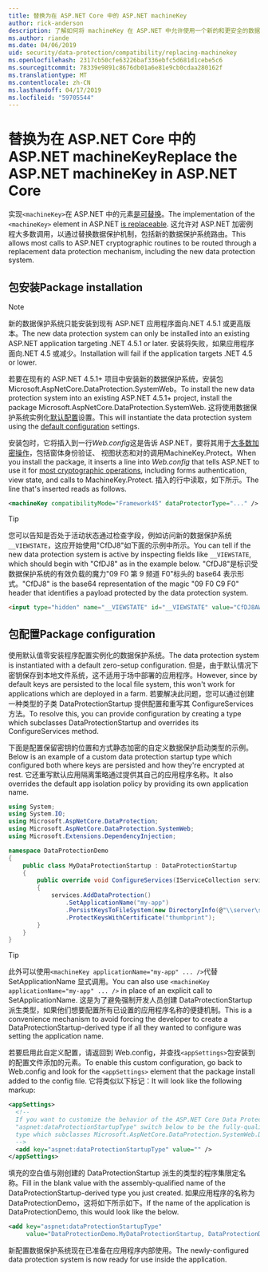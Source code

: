 ```yaml
---
title: 替换为在 ASP.NET Core 中的 ASP.NET machineKey
author: rick-anderson
description: 了解如何将 machineKey 在 ASP.NET 中允许使用一个新的和更安全的数据保护系统。
ms.author: riande
ms.date: 04/06/2019
uid: security/data-protection/compatibility/replacing-machinekey
ms.openlocfilehash: 2317cb50cfe63226baf336ebfc5d681d1cebe5c6
ms.sourcegitcommit: 78339e9891c8676db01a6e81e9cb0cdaa280162f
ms.translationtype: MT
ms.contentlocale: zh-CN
ms.lasthandoff: 04/17/2019
ms.locfileid: "59705544"
---
```

# <a name="replace-the-aspnet-machinekey-in-aspnet-core"></a><span data-ttu-id="50c77-103">替换为在 ASP.NET Core 中的 ASP.NET machineKey</span><span class="sxs-lookup"><span data-stu-id="50c77-103">Replace the ASP.NET machineKey in ASP.NET Core</span></span>

<a name="compatibility-replacing-machinekey"></a>

<span data-ttu-id="50c77-104">实现`<machineKey>`在 ASP.NET 中的元素[是可替换](https://blogs.msdn.microsoft.com/webdev/2012/10/23/cryptographic-improvements-in-asp-net-4-5-pt-2/)。</span><span class="sxs-lookup"><span data-stu-id="50c77-104">The implementation of the `<machineKey>` element in ASP.NET [is replaceable](https://blogs.msdn.microsoft.com/webdev/2012/10/23/cryptographic-improvements-in-asp-net-4-5-pt-2/).</span></span> <span data-ttu-id="50c77-105">这允许对 ASP.NET 加密例程大多数调用，以通过替换数据保护机制，包括新的数据保护系统路由。</span><span class="sxs-lookup"><span data-stu-id="50c77-105">This allows most calls to ASP.NET cryptographic routines to be routed through a replacement data protection mechanism, including the new data protection system.</span></span>

## <a name="package-installation"></a><span data-ttu-id="50c77-106">包安装</span><span class="sxs-lookup"><span data-stu-id="50c77-106">Package installation</span></span>

> [!NOTE]
> <span data-ttu-id="50c77-107">新的数据保护系统只能安装到现有 ASP.NET 应用程序面向.NET 4.5.1 或更高版本。</span><span class="sxs-lookup"><span data-stu-id="50c77-107">The new data protection system can only be installed into an existing ASP.NET application targeting .NET 4.5.1 or later.</span></span> <span data-ttu-id="50c77-108">安装将失败，如果应用程序面向.NET 4.5 或减少。</span><span class="sxs-lookup"><span data-stu-id="50c77-108">Installation will fail if the application targets .NET 4.5 or lower.</span></span>

<span data-ttu-id="50c77-109">若要在现有的 ASP.NET 4.5.1+ 项目中安装新的数据保护系统，安装包 Microsoft.AspNetCore.DataProtection.SystemWeb。</span><span class="sxs-lookup"><span data-stu-id="50c77-109">To install the new data protection system into an existing ASP.NET 4.5.1+ project, install the package Microsoft.AspNetCore.DataProtection.SystemWeb.</span></span> <span data-ttu-id="50c77-110">这将使用数据保护系统实例化[默认配置](xref:security/data-protection/configuration/default-settings)设置。</span><span class="sxs-lookup"><span data-stu-id="50c77-110">This will instantiate the data protection system using the [default configuration](xref:security/data-protection/configuration/default-settings) settings.</span></span>

<span data-ttu-id="50c77-111">安装包时，它将插入到一行*Web.config*这是告诉 ASP.NET，要将其用于[大多数加密操作](https://blogs.msdn.microsoft.com/webdev/2012/10/23/cryptographic-improvements-in-asp-net-4-5-pt-2/)，包括窗体身份验证、 视图状态和对的调用MachineKey.Protect。</span><span class="sxs-lookup"><span data-stu-id="50c77-111">When you install the package, it inserts a line into *Web.config* that tells ASP.NET to use it for [most cryptographic operations](https://blogs.msdn.microsoft.com/webdev/2012/10/23/cryptographic-improvements-in-asp-net-4-5-pt-2/), including forms authentication, view state, and calls to MachineKey.Protect.</span></span> <span data-ttu-id="50c77-112">插入的行中读取，如下所示。</span><span class="sxs-lookup"><span data-stu-id="50c77-112">The line that's inserted reads as follows.</span></span>

```xml
<machineKey compatibilityMode="Framework45" dataProtectorType="..." />
```

>[!TIP]
> <span data-ttu-id="50c77-113">您可以告知是否处于活动状态通过检查字段，例如访问新的数据保护系统`__VIEWSTATE`，这应开始使用"CfDJ8"如下面的示例中所示。</span><span class="sxs-lookup"><span data-stu-id="50c77-113">You can tell if the new data protection system is active by inspecting fields like `__VIEWSTATE`, which should begin with "CfDJ8" as in the example below.</span></span> <span data-ttu-id="50c77-114">"CfDJ8"是标识受数据保护系统的有效负载的魔力"09 F0 第 9 频道 F0"标头的 base64 表示形式。</span><span class="sxs-lookup"><span data-stu-id="50c77-114">"CfDJ8" is the base64 representation of the magic "09 F0 C9 F0" header that identifies a payload protected by the data protection system.</span></span>

```html
<input type="hidden" name="__VIEWSTATE" id="__VIEWSTATE" value="CfDJ8AWPr2EQPTBGs3L2GCZOpk...">
```

## <a name="package-configuration"></a><span data-ttu-id="50c77-115">包配置</span><span class="sxs-lookup"><span data-stu-id="50c77-115">Package configuration</span></span>

<span data-ttu-id="50c77-116">使用默认值零安装程序配置实例化的数据保护系统。</span><span class="sxs-lookup"><span data-stu-id="50c77-116">The data protection system is instantiated with a default zero-setup configuration.</span></span> <span data-ttu-id="50c77-117">但是，由于默认情况下密钥保存到本地文件系统，这不适用于场中部署的应用程序。</span><span class="sxs-lookup"><span data-stu-id="50c77-117">However, since by default keys are persisted to the local file system, this won't work for applications which are deployed in a farm.</span></span> <span data-ttu-id="50c77-118">若要解决此问题，您可以通过创建一种类型的子类 DataProtectionStartup 提供配置和重写其 ConfigureServices 方法。</span><span class="sxs-lookup"><span data-stu-id="50c77-118">To resolve this, you can provide configuration by creating a type which subclasses DataProtectionStartup and overrides its ConfigureServices method.</span></span>

<span data-ttu-id="50c77-119">下面是配置保留密钥的位置和方式静态加密的自定义数据保护启动类型的示例。</span><span class="sxs-lookup"><span data-stu-id="50c77-119">Below is an example of a custom data protection startup type which configured both where keys are persisted and how they're encrypted at rest.</span></span> <span data-ttu-id="50c77-120">它还重写默认应用隔离策略通过提供其自己的应用程序名称。</span><span class="sxs-lookup"><span data-stu-id="50c77-120">It also overrides the default app isolation policy by providing its own application name.</span></span>

```csharp
using System;
using System.IO;
using Microsoft.AspNetCore.DataProtection;
using Microsoft.AspNetCore.DataProtection.SystemWeb;
using Microsoft.Extensions.DependencyInjection;

namespace DataProtectionDemo
{
    public class MyDataProtectionStartup : DataProtectionStartup
    {
        public override void ConfigureServices(IServiceCollection services)
        {
            services.AddDataProtection()
                .SetApplicationName("my-app")
                .PersistKeysToFileSystem(new DirectoryInfo(@"\\server\share\myapp-keys\"))
                .ProtectKeysWithCertificate("thumbprint");
        }
    }
}
```

>[!TIP]
> <span data-ttu-id="50c77-121">此外可以使用`<machineKey applicationName="my-app" ... />`代替 SetApplicationName 显式调用。</span><span class="sxs-lookup"><span data-stu-id="50c77-121">You can also use `<machineKey applicationName="my-app" ... />` in place of an explicit call to SetApplicationName.</span></span> <span data-ttu-id="50c77-122">这是为了避免强制开发人员创建 DataProtectionStartup 派生类型，如果他们想要配置所有已设置的应用程序名称的便捷机制。</span><span class="sxs-lookup"><span data-stu-id="50c77-122">This is a convenience mechanism to avoid forcing the developer to create a DataProtectionStartup-derived type if all they wanted to configure was setting the application name.</span></span>

<span data-ttu-id="50c77-123">若要启用此自定义配置，请返回到 Web.config，并查找`<appSettings>`包安装到的配置文件添加的元素。</span><span class="sxs-lookup"><span data-stu-id="50c77-123">To enable this custom configuration, go back to Web.config and look for the `<appSettings>` element that the package install added to the config file.</span></span> <span data-ttu-id="50c77-124">它将类似以下标记：</span><span class="sxs-lookup"><span data-stu-id="50c77-124">It will look like the following markup:</span></span>

```xml
<appSettings>
  <!--
  If you want to customize the behavior of the ASP.NET Core Data Protection stack, set the
  "aspnet:dataProtectionStartupType" switch below to be the fully-qualified name of a
  type which subclasses Microsoft.AspNetCore.DataProtection.SystemWeb.DataProtectionStartup.
  -->
  <add key="aspnet:dataProtectionStartupType" value="" />
</appSettings>
```

<span data-ttu-id="50c77-125">填充的空白值与刚创建的 DataProtectionStartup 派生的类型的程序集限定名称。</span><span class="sxs-lookup"><span data-stu-id="50c77-125">Fill in the blank value with the assembly-qualified name of the DataProtectionStartup-derived type you just created.</span></span> <span data-ttu-id="50c77-126">如果应用程序的名称为 DataProtectionDemo，这将如下所示如下。</span><span class="sxs-lookup"><span data-stu-id="50c77-126">If the name of the application is DataProtectionDemo, this would look like the below.</span></span>

```xml
<add key="aspnet:dataProtectionStartupType"
     value="DataProtectionDemo.MyDataProtectionStartup, DataProtectionDemo" />
```

<span data-ttu-id="50c77-127">新配置数据保护系统现在已准备在应用程序内部使用。</span><span class="sxs-lookup"><span data-stu-id="50c77-127">The newly-configured data protection system is now ready for use inside the application.</span></span>
